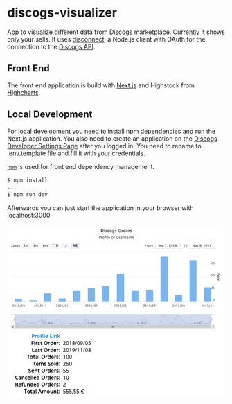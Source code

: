 # discogs-visualizer

App to visualize different data from [Discogs](https://www.discogs.com) marketplace. Currently it shows only your sells. It uses [disconnect](https://github.com/bartve/disconnect), a Node.js client with OAuth for the connection to the [Discogs API](https://www.discogs.com/developers).

## Front End

The front end application is build with [Next.js](https://nextjs.org/) and Highstock from [Highcharts](https://www.highcharts.com).

## Local Development

For local development you need to install npm dependencies and run the Next.js application. You also need to create an application on the [Discogs Developer Settings Page](https://www.discogs.com/settings/developers) after you logged in. You need to rename to .env.template file and fill it with your credentials.

[`npm`](https://www.npmjs.com) is used for front end dependency management.

```bash
$ npm install
...
$ npm run dev
```

Afterwards you can just start the application in your browser with localhost:3000

![alt Example Image](public/images/screenshots/example.png)

